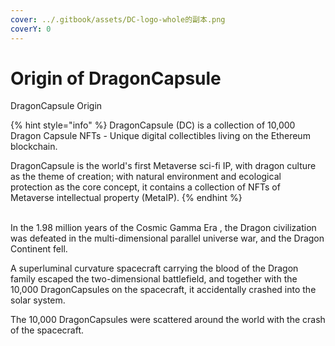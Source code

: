 ```yaml
---
cover: ../.gitbook/assets/DC-logo-whole的副本.png
coverY: 0
---
```


# Origin of DragonCapsule

DragonCapsule Origin

{% hint style="info" %}
DragonCapsule (DC) is a collection of 10,000 Dragon Capsule NFTs - Unique digital collectibles  living on the Ethereum blockchain.&#x20;

DragonCapsule is the world's first Metaverse sci-fi IP, with dragon culture as the theme of creation; with natural environment and ecological protection as the core concept, it contains a collection of NFTs of Metaverse intellectual property (MetaIP).
{% endhint %}

\
In the 1.98 million years of the Cosmic Gamma Era , the Dragon civilization was defeated in the multi-dimensional parallel universe war, and the Dragon Continent fell.&#x20;

A superluminal curvature spacecraft carrying the blood of the Dragon family escaped the two-dimensional battlefield, and together with the 10,000 DragonCapsules on the spacecraft, it accidentally crashed into the solar system.&#x20;

The 10,000 DragonCapsules were scattered around the world with the crash of the spacecraft.
